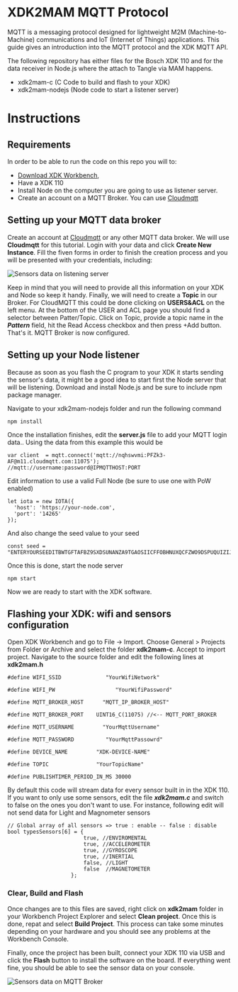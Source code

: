 # XDK2MAM MQTT Protocol
MQTT is a messaging protocol designed for lightweight M2M (Machine-to-Machine)
communications and IoT (Internet of Things) applications. This guide gives an introduction into the
MQTT protocol and the XDK MQTT API. 

The following repository has either files for the Bosch XDK 110 and for the data receiver in Node.js where the attach to Tangle via MAM happens. 

- xdk2mam-c (C Code to build and flash to your XDK)
- xdk2mam-nodejs (Node code to start a listener server)

# Instructions

## Requirements
In order to be able to run the code on this repo you will to:

- [Download XDK Workbench](https://xdk.bosch-connectivity.com/software-downloads), 
- Have a XDK 110 
- Install Node on the computer you are going to use as listener server.
- Create an account on a MQTT Broker. You can use [Cloudmqtt](https://customer.cloudmqtt.com/login)

## Setting up your MQTT data broker

Create an account at [Cloudmqtt](https://customer.cloudmqtt.com/login) or any other MQTT data broker. We will use **Cloudmqtt** for this tutorial. 
Login with your data and click **Create New Instance**. Fill the fiven forms in order to finish the creation process and you will be presented with your credentials, including: 

![Sensors data on listening server](https://puhal.uner.edu.ar/wp-content/uploads/Mqtt.png)

Keep in mind that you will need to provide all this information on your XDK and Node so keep it handy.
Finally, we will need to create a **Topic** in our Broker. For CloudMQTT this could be done clicking on **USERS&ACL** on the left menu.
At the bottom of the USER and ACL page you should find a selector between Patter/Topic. Click on Topic, provide a topic name in the ***Pattern*** field, hit the Read Access checkbox and then press +Add button.
That's it. MQTT Broker is now configured.


## Setting up your Node listener
Because as soon as you flash the C program to your XDK it starts sending the sensor's data, it might be a good idea to start first the Node server that will be listening. Download and install Node.js and be sure to include npm package manager.

Navigate to your xdk2mam-nodejs folder and run the following command

```
npm install
```
Once the installation finishes, edit the **server.js** file to add your MQTT login data..
Using the data from this example this would be

```
var client  = mqtt.connect('mqtt://nqhswvmi:PFZk3-AF@m11.cloudmqtt.com:11075'); //mqtt://username:password@IPMQTTHOST:PORT
```

Edit information to use a valid Full Node (be sure to use one with PoW enabled)

```
let iota = new IOTA({
  'host': 'https://your-node.com',
  'port': '14265'
});
```
And also change the seed value to your seed

```
const seed = "ENTERYOURSEEDITBWTGFTAFBZ9SXDSUNANZA9TGAOSIICFFOBHNUXQCFZWO9DSPUQUIZIJXOPHBY99999";
```

Once this is done, start the node server

```
npm start
```
Now we are ready to start with the XDK software.


## Flashing your XDK: wifi and sensors configuration
Open XDK Workbench and go to File -> Import. Choose General > Projects from Folder or Archive and select the folder **xdk2mam-c**. Accept to import project. Navigate to the source folder and edit the following lines at **xdk2mam.h**


```
#define WIFI_SSID 			   "YourWifiNetwork"
```

```
#define WIFI_PW				      "YourWifiPassword"
```

```
#define MQTT_BROKER_HOST	  "MQTT_IP_BROKER_HOST"
```

```
#define MQTT_BROKER_PORT	UINT16_C(11075) //<-- MQTT_PORT_BROKER
```

```
#define MQTT_USERNAME	      "YourMqttUsername"
```

```
#define MQTT_PASSWORD	       "YourMqttPassowrd"
```

```
#define DEVICE_NAME			"XDK-DEVICE-NAME"	
```
```
#define TOPIC				"YourTopicName"
```

```
#define PUBLISHTIMER_PERIOD_IN_MS 30000
```
By default this code will stream data for every sensor built in in the XDK 110. If you want to only use some sensors, edit the file ***xdk2mam.c*** and switch to false on the ones you don't want to use. For instance, following edit will not send data for  Light and Magnometer sensors

```
// Global array of all sensors => true : enable -- false : disable
bool typesSensors[6] = {
						true, //ENVIROMENTAL
						true, //ACCELEROMETER
						true, //GYROSCOPE
						true, //INERTIAL
						false, //LIGHT
						false  //MAGNETOMETER
					};
```

### Clear, Build and Flash
Once changes are to this files are saved, right click on **xdk2mam** folder in your Workbench Project Explorer and select **Clean project**. Once this is done, repat and select **Build Project**. This process can take some minutes depending on your hardware and you should see any problems at the Workbench Console.

Finally, once the project has been built, connect your XDK 110 via USB and click the **Flash** button to install the software on the board. If everything went fine, you should be able to see the sensor data on your console.

![Sensors data on MQTT Broker](https://puhal.uner.edu.ar/wp-content/uploads/mqttconsole.jpg)

